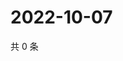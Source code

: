# 2022-10-07

共 0 条

<!-- BEGIN WEIBO -->
<!-- 最后更新时间 Fri Oct 07 2022 03:24:14 GMT+0800 (China Standard Time) -->

<!-- END WEIBO -->
